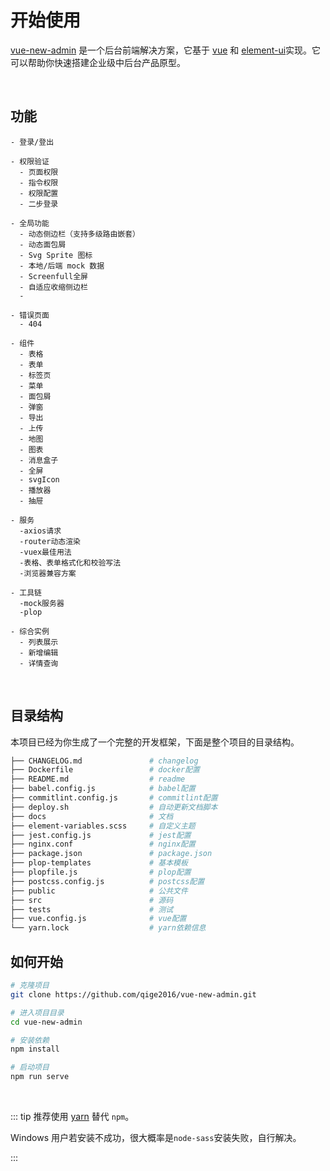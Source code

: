 # 开始使用

[vue-new-admin](https://github.com/qige2016/vue-new-admin) 是一个后台前端解决方案，它基于 [vue](https://github.com/vuejs/vue) 和 [element-ui](https://github.com/ElemeFE/element)实现。它可以帮助你快速搭建企业级中后台产品原型。

<br/>

## 功能

```
- 登录/登出

- 权限验证
  - 页面权限
  - 指令权限
  - 权限配置
  - 二步登录

- 全局功能
  - 动态侧边栏（支持多级路由嵌套）
  - 动态面包屑
  - Svg Sprite 图标
  - 本地/后端 mock 数据
  - Screenfull全屏
  - 自适应收缩侧边栏
  - 

- 错误页面
  - 404

- 组件
  - 表格
  - 表单
  - 标签页
  - 菜单
  - 面包屑
  - 弹窗
  - 导出
  - 上传
  - 地图
  - 图表
  - 消息盒子
  - 全屏
  - svgIcon
  - 播放器
  - 抽屉

- 服务
  -axios请求
  -router动态渲染
  -vuex最佳用法
  -表格、表单格式化和校验写法
  -浏览器兼容方案

- 工具链
  -mock服务器
  -plop

- 综合实例
  - 列表展示
  - 新增编辑
  - 详情查询
```

<br/>

## 目录结构

本项目已经为你生成了一个完整的开发框架，下面是整个项目的目录结构。

```bash
├── CHANGELOG.md               # changelog
├── Dockerfile                 # docker配置
├── README.md                  # readme
├── babel.config.js            # babel配置
├── commitlint.config.js       # commitlint配置
├── deploy.sh                  # 自动更新文档脚本
├── docs                       # 文档
├── element-variables.scss     # 自定义主题
├── jest.config.js             # jest配置
├── nginx.conf                 # nginx配置
├── package.json               # package.json
├── plop-templates             # 基本模板
├── plopfile.js                # plop配置
├── postcss.config.js          # postcss配置
├── public                     # 公共文件
├── src                        # 源码
├── tests                      # 测试
├── vue.config.js              # vue配置
└── yarn.lock                  # yarn依赖信息

```

## 如何开始

```bash
# 克隆项目
git clone https://github.com/qige2016/vue-new-admin.git

# 进入项目目录
cd vue-new-admin

# 安装依赖
npm install

# 启动项目
npm run serve
```

<br/>

::: tip
推荐使用 [yarn](https://github.com/yarnpkg/yarn) 替代 `npm`。

Windows 用户若安装不成功，很大概率是`node-sass`安装失败，自行解决。

:::

<br/>
